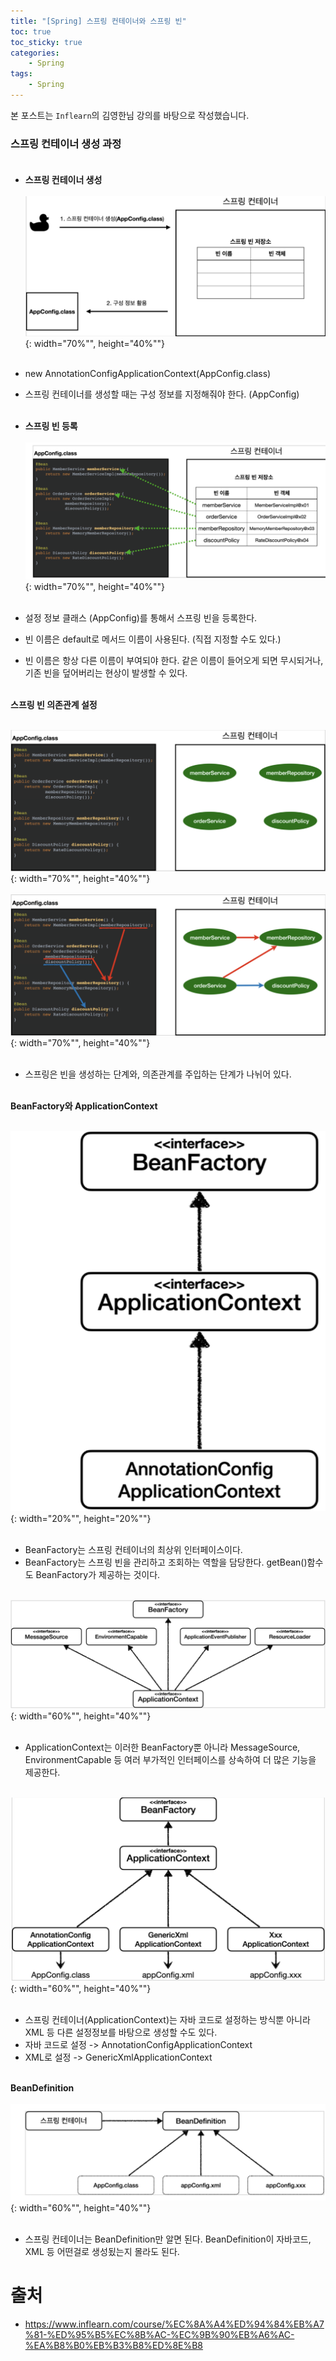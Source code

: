 ```yaml
---
title: "[Spring] 스프링 컨테이너와 스프링 빈"
toc: true
toc_sticky: true
categories: 
    - Spring
tags:
    - Spring
---
```


본 포스트는 `Inflearn`의 김영한님 강의를 바탕으로 작성했습니다.

### **스프링 컨테이너 생성 과정** <br><br>

* **스프링 컨테이너 생성** <br><br>
![img1](/assets/images/3_1.png){: width="70%"", height="40%""} <br><br>

* new AnnotationConfigApplicationContext(AppConfig.class)
* 스프링 컨테이너를 생성할 때는 구성 정보를 지정해줘야 한다. (AppConfig) <br><br>

* **스프링 빈 등록** <br><br>
![img2](/assets/images/3_2.png){: width="70%"", height="40%""} <br><br>

* 설정 정보 클래스 (AppConfig)를 통해서 스프링 빈을 등록한다.
* 빈 이름은 default로 메서드 이름이 사용된다. (직접 지정할 수도 있다.)
* 빈 이름은 항상 다른 이름이 부여되야 한다. 같은 이름이 들어오게 되면 무시되거나, 기존 빈을 덮어버리는 현상이 발생할 수 있다. <br><br>

 **스프링 빈 의존관계 설정** <br><br>

![img3](/assets/images/3_3.png){: width="70%"", height="40%""} <br><br>
![img4](/assets/images/3_4.png){: width="70%"", height="40%""} <br><br>

* 스프링은 빈을 생성하는 단계와, 의존관계를 주입하는 단계가 나뉘어 있다. <br><br>

**BeanFactory와 ApplicationContext** <br><br>

![img5](/assets/images/3_5.png){: width="20%"", height="20%""} <br><br>

* BeanFactory는 스프링 컨테이너의 최상위 인터페이스이다.
* BeanFactory는 스프링 빈을 관리하고 조회하는 역할을 담당한다. getBean()함수도 BeanFactory가 제공하는 것이다. <br><br>

![img6](/assets/images/3_6.png){: width="60%"", height="40%""} <br><br>

* ApplicationContext는 이러한 BeanFactory뿐 아니라 MessageSource, EnvironmentCapable 등 여러 부가적인 인터페이스를 상속하여 더 많은 기능을 제공한다. <br><br>

![img7](/assets/images/3_7.png){: width="60%"", height="40%""} <br><br>

* 스프링 컨테이너(ApplicationContext)는 자바 코드로 설정하는 방식뿐 아니라 XML 등 다른 설정정보를 바탕으로 생성할 수도 있다. 
* 자바 코드로 설정 -> AnnotationConfigApplicationContext
* XML로 설정 -> GenericXmlApplicationContext <br><br>

**BeanDefinition**<br><br>
![img8](/assets/images/3_8.png){: width="60%"", height="40%""} <br><br>

* 스프링 컨테이너는 BeanDefinition만 알면 된다. BeanDefinition이 자바코드, XML 등 어떤걸로 생성됬는지 몰라도 된다.

# 출처
* https://www.inflearn.com/course/%EC%8A%A4%ED%94%84%EB%A7%81-%ED%95%B5%EC%8B%AC-%EC%9B%90%EB%A6%AC-%EA%B8%B0%EB%B3%B8%ED%8E%B8